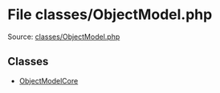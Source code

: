File classes/ObjectModel.php
=========

Source: [classes/ObjectModel.php](https://github.com/PrestaShop/PrestaShop/blob/1.6.1.1/classes/ObjectModel.php)


Classes
-------

* [ObjectModelCore](class.ObjectModelCore.md)


